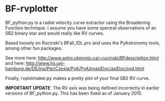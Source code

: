 BF-rvplotter
============

BF_python.py is a radial velocity curve extractor using the Broadening Function technique.
I assume you have some spectral observations of an SB2 binary star and would really like RV curves.

Based loosely on Rucinski's BFall_IDL.pro and uses the PyAstronomy tools, among other fun packages.

See more here: http://www.astro.utoronto.ca/~rucinski/BFdescription.html
and here: http://www.hs.uni-hamburg.de/DE/Ins/Per/Czesla/PyA/PyA/pyaslDoc/aslDoc/svd.html

Finally, rvplotmaker.py makes a pretty plot of your final SB2 RV curve.

<b>IMPORTANT UPDATE</b>: The RV axis was being defined incorrectly in earlier versions of BF_python.py. This has been fixed as of January 2015.
